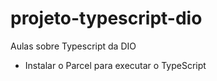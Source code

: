 # projeto-typescript-dio
Aulas sobre Typescript da DIO

* Instalar o Parcel para executar o TypeScript

